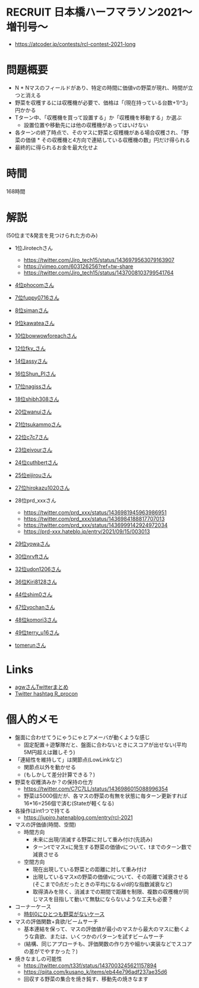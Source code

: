 # RECRUIT 日本橋ハーフマラソン2021～増刊号～
- https://atcoder.jp/contests/rcl-contest-2021-long

# 問題概要
- N * Nマスのフィールドがあり、特定の時間に価値vの野菜が現れ、時間が立つと消える
- 野菜を収穫するには収穫機が必要で、価格は「(現在持っている台数+1)^3」円かかる
- Tターン中、「収穫機を買って設置する」か「収穫機を移動する」か選ぶ
    - 設置位置や移動先には他の収穫機があってはいけない
- 各ターンの終了時点で、そのマスに野菜と収穫機がある場合収穫され、「野菜の価値 * その収穫機と4方向で連結している収穫機の数」円だけ得られる
- 最終的に得られるお金を最大化せよ

# 時間
168時間

# 解説
(50位まで&発言を見つけられた方のみ)

- 1位Jirotechさん
    - https://twitter.com/Jiro_tech15/status/1436979563079163907
    - https://vimeo.com/603126256?ref=tw-share
    - https://twitter.com/Jiro_tech15/status/1437008103799541764
- [4位phocomさん](https://twitter.com/_phocom/status/1436981894499880967)
- [7位fuppy0716さん](https://twitter.com/fuppy_kyopro/status/1436980675916144640)
- [8位simanさん](https://simanman.hatenablog.com/entry/2021/09/13/155633)
- [9位kawateaさん](https://twitter.com/kawatea03/status/1436978583197548546)
- [10位bowwowforeachさん](https://twitter.com/bowwowforeach/status/1436982453579616256)
- [12位fky_さん](https://twitter.com/fkyrz_0111/status/1436978724826537984)
- [14位assyさん](https://twitter.com/assy1028/status/1436979233373360132)
- [16位Shun_PIさん](https://twitter.com/Shun___PI/status/1437012665293889539)
- [17位nagissさん](https://twitter.com/lgeuwce/status/1436982098103992331)
- [18位shibh308さん](https://twitter.com/shibh308/status/1436979647992909824)
- [20位wanuiさん](https://twitter.com/gmeriaog/status/1437764559662505984)
- [21位tsukammoさん](https://twitter.com/tsukammo/status/1436983837645422599)
- [22位c7c7さん](https://twitter.com/C7C7LL/status/1436979425359237130)
- [23位eivourさん](https://twitter.com/contramundum2/status/1437000102975926273)
- [24位cuthbertさん](https://twitter.com/ethylene_66/status/1437009336308436995)
- [25位eijirouさん](https://twitter.com/eijirou_kyopro/status/1436980647457738755)
- [27位hirokazu1020さん](https://twitter.com/hirokazu1020/status/1436982503286317063)
- 28位prd_xxxさん
    - https://twitter.com/prd_xxx/status/1436981945963986951
    - https://twitter.com/prd_xxx/status/1436984188817707013
    - https://twitter.com/prd_xxx/status/1436999142924972034
    - https://prd-xxx.hateblo.jp/entry/2021/09/15/003013
- [29位yowaさん](https://twitter.com/yowa/status/1437071686537416706)
- [30位nrvftさん](https://twitter.com/nrvkpr/status/1436998757262893058)
- [32位udon1206さん](https://jupiro.hatenablog.com/entry/rcl-2021)
- [36位Kiri8128さん](https://twitter.com/kiri8128/status/1436980713140588549)
- [44位shim0さん](https://twitter.com/idolikeshishamo/status/1436981033778380801)
- [47位yochanさん](https://twitter.com/yochan_tech/status/1436978962723270659)
- [48位komori3さん](https://twitter.com/komora71_/status/1436983005382254596)
- [49位terry_u16さん](https://twitter.com/terry_u16/status/1436978268935127044)

- [tomerunさん](https://twitter.com/tomerun/status/1438163487205724166)

# Links
- [agwさんTwitterまとめ](https://togetter.com/li/1771914)
- [Twitter hashtag R_procon](https://twitter.com/hashtag/R_procon)



# 個人的メモ
- 盤面に合わせてうにゃうにゃとアメーバが動くような感じ
    - 固定配置＋遊撃隊だと、盤面に合わないときにスコアが出せない(平均5M円超えは難しそう)
- 「連結性を維持して」は関節点(LowLinkなど)
    - 関節点以外を動かせる
    - (もしかして差分計算できる？)
- 野菜を収穫済みか？の保持の仕方
    - https://twitter.com/C7C7LL/status/1436986015088996354
    - 野菜は5000個だが、各マスの野菜の有無を状態に毎ターン更新すれば16*16=256個で済む(Stateが軽くなる)
- 各操作はint1つで持てる
    - https://jupiro.hatenablog.com/entry/rcl-2021
- マスの評価値(時間、空間)
    - 時間方向
        - 未来に出現/消滅する野菜に対して重み付け(先読み)
        - ターンtでマスxに発生する野菜の価値vについて、tまでのターン数で減衰させる
    - 空間方向
        - 現在出現している野菜との距離に対して重み付け
        - 出現しているマスxの野菜の価値vについて、その距離で減衰させる(そこまで0点だったときの平均になるv/d的な指数減衰など)
        - 取得済みを除く、消滅までの期間で距離を制限、複数の収穫機が同じマスを目指して動いて無駄にならないような工夫も必要？
- コーナーケース
    - [時刻0にひとつも野菜がないケース](https://twitter.com/_phocom/status/1436978429010710528)
- マスの評価関数+貪欲/ビームサーチ
    - 基本連結を保って、マスの評価値が最小のマスから最大のマスに動くような貪欲、または、いくつかのパターンを試すビームサーチ
    - (結構、同じアプローチも、評価関数の作り方や細かい実装などでスコアの差がでやすかった？)
- 焼きなましの可能性
    - https://twitter.com/t33f/status/1437003245621157894
    - https://qiita.com/kusano_k/items/eb44e796adf237ae35d6
    - 回収する野菜の集合を焼き鈍す、移動先の焼きなます
